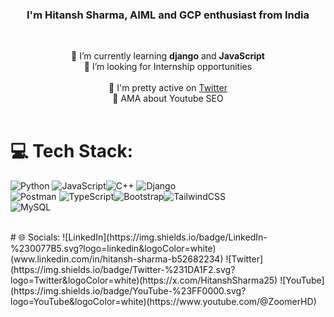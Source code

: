 <h3 align="center">I'm Hitansh Sharma, AIML and GCP enthusiast from India</h3><br>

<p align="center">🌱 I’m currently learning <b>django</b> and <b>JavaScript</b><br>💞️ I’m looking for Internship opportunities<br><br>📝 I'm pretty active on <a href="https://x.com/HitanshSharma25">Twitter</a><br>💬 AMA about Youtube SEO<br><br></p>

# 💻 Tech Stack:
![Python](https://img.shields.io/badge/python-3670A0?style=for-the-badge&logo=python&logoColor=ffdd54) ![JavaScript](https://img.shields.io/badge/javascript-%23323330.svg?style=for-the-badge&logo=javascript&logoColor=%23F7DF1E)![C++](https://img.shields.io/badge/c++-%2300599C.svg?style=for-the-badge&logo=c%2B%2B&logoColor=white) ![Django](https://img.shields.io/badge/django-%23092E20.svg?style=for-the-badge&logo=django&logoColor=white)
<br>
![Postman](https://img.shields.io/badge/Postman-FF6C37?style=for-the-badge&logo=postman&logoColor=white) ![TypeScript](https://img.shields.io/badge/typescript-%23007ACC.svg?style=for-the-badge&logo=typescript&logoColor=white)![Bootstrap](https://img.shields.io/badge/bootstrap-%23563D7C.svg?style=for-the-badge&logo=bootstrap&logoColor=white)![TailwindCSS](https://img.shields.io/badge/tailwindcss-%2338B2AC.svg?style=for-the-badge&logo=tailwind-css&logoColor=white) <br>![MySQL](https://img.shields.io/badge/mysql-%2300f.svg?style=for-the-badge&logo=mysql&logoColor=white)

<br />
# 🌐 Socials:
![LinkedIn](https://img.shields.io/badge/LinkedIn-%230077B5.svg?logo=linkedin&logoColor=white)(www.linkedin.com/in/hitansh-sharma-b52682234) ![Twitter](https://img.shields.io/badge/Twitter-%231DA1F2.svg?logo=Twitter&logoColor=white)(https://x.com/HitanshSharma25) ![YouTube](https://img.shields.io/badge/YouTube-%23FF0000.svg?logo=YouTube&logoColor=white)(https://www.youtube.com/@ZoomerHD)




<!---
Hitanshh/Hitanshh is a ✨ special ✨ repository because its `README.md` (this file) appears on your GitHub profile.
You can click the Preview link to take a look at your changes.
--->
